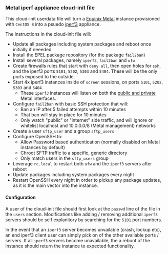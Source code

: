 ### Metal iperf appliance cloud-init file ####

This cloud-init userdata file will turn a [Equinix Metal](http://metal.equinix.com/) instance provisioned with `CentOS 8` into a psuedo [iperf3](https://iperf.fr/) appliance.

The instructions in the cloud-init file will:

* Update all packages including system packages and reboot once initially if neeeded
* Install the EPEL package repository (for the package `fail2ban`)
* Install several packages, namely `iperf3`, `fail2ban` and `ufw`
* Create firewalls rules that start with `deny all`, then open holes for `ssh`, and the iperf3 ports `5101`, `5202`, `5303` and `5404`. These will be the only ports exposed to the outside.
* Start 4x iperf3 instances inside of `screen` sessions, on ports `5101`, `5202`, `5303` and `5404`
  * These `iperf3` instances will listen on both the [public and private](https://metal.equinix.com/developers/docs/networking/) Metal interfaces.
* Configure `fail2ban` with basic SSH protection that will:
  * Ban an IP after 5 failed attempts within 10 minutes
  * That ban will stay in place for 10 minutes
  * Only watch "public" or "internet" side traffic, and will ignore or whitelist localhost and 10.0.0.0/8 (Metal management) networks
* Create a user `sftp_user` and a group `sftp_users`
* Configure OpenSSH to:
  * Allow Password based authentication (normally disabled on Metal instances by default)
  * Chroot SFTP traffic to a specific, generic directory
  * Only match users in the `sftp_users` group
* Leverage `rc.local` to restart both `ufw` and the `iperf3` servers after reboot
* Update packages including system packages every night
* Restart OpenSSH every night in order to pickup any package updates, as it is the main vector into the instance.


#### Configuration ####

A user of the cloud-init file should first look at the `passwd` line of the file in the `users` section. Modifications like adding / removing additional `iperf3` servers should be self explanitory by searching for the `5101` port numbers.


In the event that an `iperf3` server becomes unvailable (crash, lockup etc), an end iperf3 client user can simply pick on of the other available ports / servers. If all `iperf3` servers become unavailable, the a reboot of the instance should return the instance to expected functionality.

